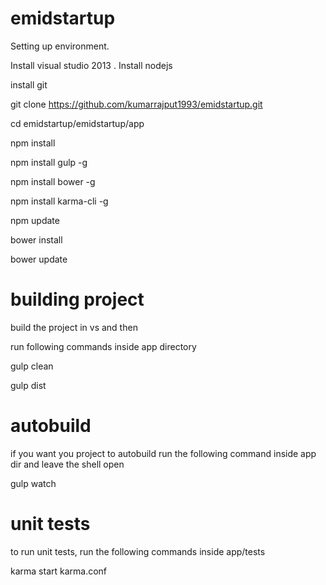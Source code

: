 emidstartup
===========
Setting up environment.

Install visual studio 2013
.
Install nodejs

install git

git clone https://github.com/kumarrajput1993/emidstartup.git

cd emidstartup/emidstartup/app

npm install

npm install gulp -g

npm install bower -g

npm install karma-cli -g

npm update

bower install

bower update


building project 
===========
build the project in vs and then

run following commands inside app directory

gulp clean

gulp dist

autobuild
===========
if you want you project to autobuild run the following command inside app dir
and leave the shell open

gulp watch

unit tests
===========
to run unit tests, run the following commands inside app/tests

karma start karma.conf

